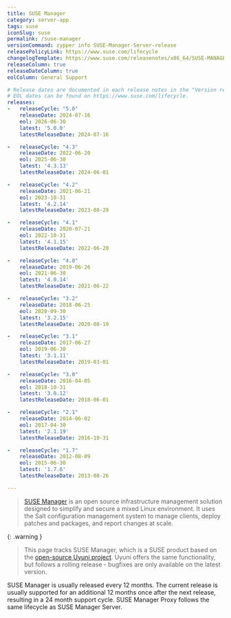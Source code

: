 ```yaml
---
title: SUSE Manager
category: server-app
tags: suse
iconSlug: suse
permalink: /suse-manager
versionCommand: zypper info SUSE-Manager-Server-release
releasePolicyLink: https://www.suse.com/lifecycle
changelogTemplate: https://www.suse.com/releasenotes/x86_64/SUSE-MANAGER/__RELEASE_CYCLE__/
releaseColumn: true
releaseDateColumn: true
eolColumn: General Support

# Release dates are documented in each release notes in the "Version revision history" paragraph.
# EOL dates can be found on https://www.suse.com/lifecycle.
releases:
-   releaseCycle: "5.0"
    releaseDate: 2024-07-16
    eol: 2026-06-30
    latest: '5.0.0'
    latestReleaseDate: 2024-07-16

-   releaseCycle: "4.3"
    releaseDate: 2022-06-20
    eol: 2025-06-30
    latest: '4.3.13'
    latestReleaseDate: 2024-06-01

-   releaseCycle: "4.2"
    releaseDate: 2021-06-21
    eol: 2023-10-31
    latest: '4.2.14'
    latestReleaseDate: 2023-08-29

-   releaseCycle: "4.1"
    releaseDate: 2020-07-21
    eol: 2022-10-31
    latest: '4.1.15'
    latestReleaseDate: 2022-06-20

-   releaseCycle: "4.0"
    releaseDate: 2019-06-26
    eol: 2021-06-30
    latest: '4.0.14'
    latestReleaseDate: 2021-06-22

-   releaseCycle: "3.2"
    releaseDate: 2018-06-25
    eol: 2020-09-30
    latest: '3.2.15'
    latestReleaseDate: 2020-08-19

-   releaseCycle: "3.1"
    releaseDate: 2017-06-27
    eol: 2019-06-30
    latest: '3.1.11'
    latestReleaseDate: 2019-03-01

-   releaseCycle: "3.0"
    releaseDate: 2016-04-05
    eol: 2018-10-31
    latest: '3.0.12'
    latestReleaseDate: 2018-06-01

-   releaseCycle: "2.1"
    releaseDate: 2014-06-02
    eol: 2017-04-30
    latest: '2.1.19'
    latestReleaseDate: 2016-10-31

-   releaseCycle: "1.7"
    releaseDate: 2012-08-09
    eol: 2015-06-30
    latest: '1.7.6'
    latestReleaseDate: 2013-08-26

---
```


> [SUSE Manager](https://www.suse.com/products/suse-manager/) is an open source infrastructure management solution designed to simplify and secure a mixed Linux environment. It uses the Salt configuration management system to manage clients, deploy patches and packages, and report changes at scale.


{: .warning }
> This page tracks SUSE Manager, which is a SUSE product based on the [open-source Uyuni project](https://uyuni-project.org). Uyuni offers the same functionality, but follows a rolling release - bugfixes are only available on the latest version.

SUSE Manager is usually released every 12 months. The current release is usually supported for an additional 12 months once after the next release, resulting in a 24 month support cycle. SUSE Manager Proxy follows the same lifecycle as SUSE Manager Server.
